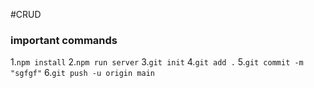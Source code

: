 #CRUD

### important commands

1.`npm install` 2.`npm run server` 3.`git init` 4.`git add .` 5.`git commit -m "sgfgf"` 6.`git push -u origin main`
